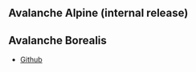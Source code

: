 ## Avalanche Alpine (internal release)

## Avalanche Borealis
* [Github](https://github.com/ava-labs/gecko)
      
      


    
